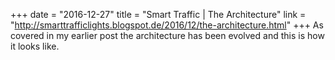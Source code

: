 +++
date = "2016-12-27"
title = "Smart Traffic | The Architecture"
link = "http://smarttrafficlights.blogspot.de/2016/12/the-architecture.html"
+++
As covered in my earlier post the architecture has been evolved and this is how it looks like.